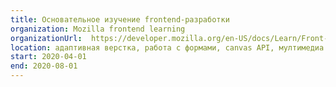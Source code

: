 ```yaml
---
title: Основательное изучение frontend-разработки
organization: Mozilla frontend learning
organizationUrl:  https://developer.mozilla.org/en-US/docs/Learn/Front-end_web_developer
location: адаптивная верстка, работа с формами, canvas API, мултимедиа и встраиваемые данные, кроссбраузерность
start: 2020-04-01
end: 2020-08-01
---
```

